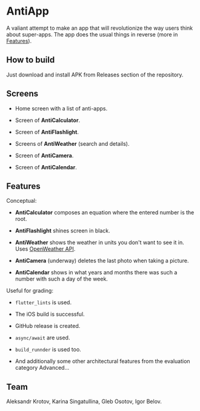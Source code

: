 # AntiApp

A valiant attempt to make an app that will revolutionize the way users think about super-apps. The app does the usual things in reverse (more in [Features](#features)).

## How to build

Just download and install APK from Releases section of the repository.

## Screens

- Home screen with a list of anti-apps.

- Screen of **AntiCalculator**.

- Screen of **AntiFlashlight**.

- Screens of **AntiWeather** (search and details).

- Screen of **AntiCamera**.

- Screen of **AntiCalendar**.

## Features

Conceptual:

- **AntiCalculator** composes an equation where the entered number is the root.

- **AntiFlashlight** shines screen in black.

- **AntiWeather** shows the weather in units you don't want to see it in. Uses [OpenWeather API](https://openweathermap.org).

- **AntiCamera** (underway) deletes the last photo when taking a picture.

- **AntiCalendar** shows in what years and months there was such a number with such a day of the week.

Useful for grading:

- `flutter_lints` is used.

- The iOS build is successful.

- GitHub release is created.

- `async/await` are used.

- `build_runnder` is used too.
- And additionally some other architectural features from the evaluation category Advanced...

## Team

Aleksandr Krotov, Karina Singatullina, Gleb Osotov, Igor Belov.

